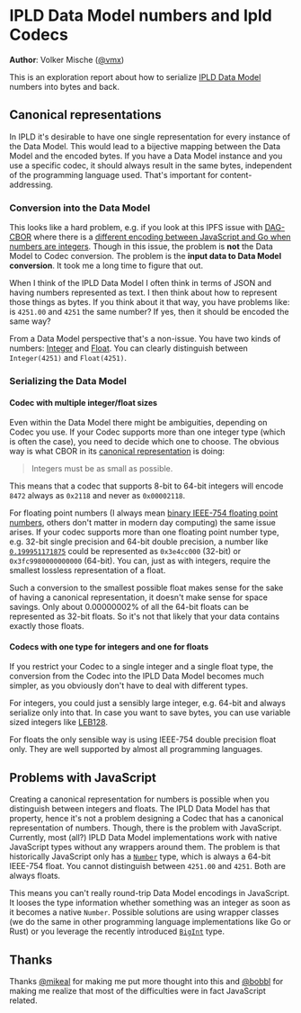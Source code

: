 IPLD Data Model numbers and Ipld Codecs
=======================================

**Author**: Volker Mische ([@vmx])

This is an exploration report about how to serialize [IPLD Data Model] numbers into bytes and back.


Canonical representations
-------------------------

In IPLD it's desirable to have one single representation for every instance of the Data Model. This would lead to a bijective mapping between the Data Model and the encoded bytes. If you have a Data Model instance and you use a specific codec, it should always result in the same bytes, independent of the programming language used. That's important for content-addressing.


### Conversion into the Data Model

This looks like a hard problem, e.g. if you look at this IPFS issue with [DAG-CBOR] where there is a [different encoding between JavaScript and Go when numbers are integers]. Though in this issue, the problem is **not** the Data Model to Codec conversion. The problem is the **input data to Data Model conversion**. It took me a long time to figure that out.

When I think of the IPLD Data Model I often think in terms of JSON and having numbers represented as text. I then think about how to represent those things as bytes. If you think about it that way, you have problems like: is `4251.00` and `4251` the same number? If yes, then it should be encoded the same way?

From a Data Model perspective that's a non-issue. You have two kinds of numbers: [Integer] and [Float]. You can clearly distinguish between `Integer(4251)` and `Float(4251)`.


### Serializing the Data Model


#### Codec with multiple integer/float sizes

Even within the Data Model there might be ambiguities, depending on Codec you use. If your Codec supports more than one integer type (which is often the case), you need to decide which one to choose. The obvious way is what CBOR in its [canonical representation] is doing:

> Integers must be as small as possible.

This means that a codec that supports 8-bit to 64-bit integers will encode `8472` always as `0x2118` and never as `0x00002118`.

For floating point numbers (I always mean [binary IEEE-754 floating point numbers], others don't matter in modern day computing) the same issue arises. If your codec supports more than one floating point number type, e.g. 32-bit single precision and 64-bit double precision, a number like [`0.199951171875`] could be represented as `0x3e4cc000` (32-bit) or `0x3fc9980000000000` (64-bit). You can, just as with integers, require the smallest lossless representation of a float.

Such a conversion to the smallest possible float makes sense for the sake of having a canonical representation, it doesn't make sense for space savings. Only about 0.00000002% of all the 64-bit floats can be represented as 32-bit floats. So it's not that likely that your data contains exactly those floats.


#### Codecs with one type for integers and one for floats

If you restrict your Codec to a single integer and a single float type, the conversion from the Codec into the IPLD Data Model becomes much simpler, as you obviously don't have to deal with different types.

For integers, you could just a sensibly large integer, e.g. 64-bit and always serialize only into that. In case you want to save bytes, you can use variable sized integers like [LEB128].

For floats the only sensible way is using IEEE-754 double precision float only. They are well supported by almost all programming languages.


Problems with JavaScript
------------------------

Creating a canonical representation for numbers is possible when you distinguish between integers and floats. The IPLD Data Model has that property, hence it's not a problem designing a Codec that has a canonical representation of numbers. Though, there is the problem with JavaScript. Currently, most (all?) IPLD Data Model implementations work with native JavaScript types without any wrappers around them. The problem is that historically JavaScript only has a [`Number`] type, which is always a 64-bit IEEE-754 float. You cannot distinguish between `4251.00` and `4251`. Both are always floats.

This means you can't really round-trip Data Model encodings in JavaScript. It looses the type information whether something was an integer as soon as it becomes a native `Number`. Possible solutions are using wrapper classes (we do the same in other programming language implementations like Go or Rust) or you leverage the recently introduced [`BigInt`] type.


Thanks
------

Thanks [@mikeal] for making me put more thought into this and [@bobbl] for making me realize that most of the difficulties were in fact JavaScript related.


[@vmx]: https://github.com/vmx
[IPLD Data Model]: https://specs.ipld.io/data-model-layer/data-model.html
[different encoding between JavaScript and Go when numbers are integers]: https://github.com/ipld/interface-ipld-format/issues/9#issuecomment-431029329
[converting from JSON to CBOR]: https://tools.ietf.org/html/rfc7049#section-4.2
[DAG-CBOR]: https://specs.ipld.io/block-layer/codecs/dag-cbor.html
[`0.199951171875`]: https://float.exposed/0x3e4cc000
[Integer]: https://specs.ipld.io/data-model-layer/data-model.html#integer-kind
[Float]: https://specs.ipld.io/data-model-layer/data-model.html#float-kind
[canonical representation]: https://tools.ietf.org/html/rfc7049#section-3.9
[LEB128]: https://en.wikipedia.org/wiki/LEB128
[binary IEEE-754 floating point numbers]: https://en.wikipedia.org/wiki/IEEE_754
[`Number`]: https://developer.mozilla.org/en-US/docs/Glossary/Number
[`BigInt`]: https://developer.mozilla.org/en-US/docs/Glossary/BigInt
[@mikeal]: https://github.com/mikeal
[@bobbl]: https://github.com/bobbl
